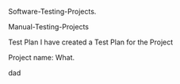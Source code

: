 Software-Testing-Projects.

Manual-Testing-Projects

Test Plan I have created a Test Plan for the Project

Project name: What.

dad
